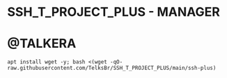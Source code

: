 # SSH_T_PROJECT_PLUS  - MANAGER

# @TALKERA

```
apt install wget -y; bash <(wget -qO- raw.githubusercontent.com/TelksBr/SSH_T_PROJECT_PLUS/main/ssh-plus)
```
